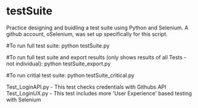 # testSuite

Practice designing and buidling a test suite using Python and Selenium. A github account, oSelenium, was set up specifically for this script. 

#To run full test suite:
python testSuite.py

#To run full test suite and export results (only shows results of all Tests - not individual):
python testSuite_export.py

#To run critial test suite:
python testSuite_critical.py


Test_LoginAPI.py - This test checks credentials with Githubs API
Test_LoginUX.py - This test includes more 'User Experience' based testing with Selenium
